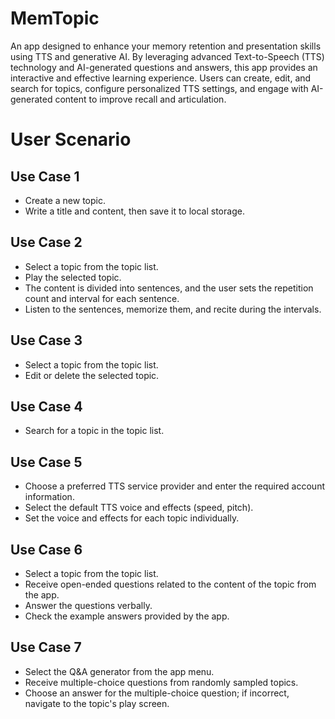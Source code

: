 # MemTopic
An app designed to enhance your memory retention and presentation skills using TTS and generative AI. By leveraging advanced Text-to-Speech (TTS) technology and AI-generated questions and answers, this app provides an interactive and effective learning experience. Users can create, edit, and search for topics, configure personalized TTS settings, and engage with AI-generated content to improve recall and articulation.

# User Scenario
## Use Case 1
- Create a new topic.
- Write a title and content, then save it to local storage.
## Use Case 2
- Select a topic from the topic list.
- Play the selected topic.
- The content is divided into sentences, and the user sets the repetition count and interval for each sentence.
- Listen to the sentences, memorize them, and recite during the intervals.
## Use Case 3
- Select a topic from the topic list.
- Edit or delete the selected topic.
## Use Case 4
- Search for a topic in the topic list.
## Use Case 5
- Choose a preferred TTS service provider and enter the required account information.
- Select the default TTS voice and effects (speed, pitch).
- Set the voice and effects for each topic individually.
## Use Case 6
- Select a topic from the topic list.
- Receive open-ended questions related to the content of the topic from the app.
- Answer the questions verbally.
- Check the example answers provided by the app.
## Use Case 7
- Select the Q&A generator from the app menu.
- Receive multiple-choice questions from randomly sampled topics.
- Choose an answer for the multiple-choice question; if incorrect, navigate to the topic's play screen.
